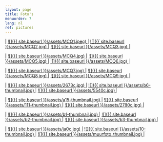 ```yaml
---
layout: page
title: Foto's
menuorder: 7
lang: nl
ref: pictures
---
```

| <a href="/assets/CQ1.jpeg">![]({{ site.baseurl }}/assets/MCQ1.jpeg) </a>  | <a href="/assets/CQ2.jpeg"> ![]({{ site.baseurl }}/assets/MCQ2.jpg) </a> | <a href="/assets/CQ3.jpeg"> ![]({{ site.baseurl }}/assets/MCQ3.jpg) </a> |

| <a href="/assets/CQ4.jpeg">![]({{ site.baseurl }}/assets/MCQ4.jpg) </a>  | <a href="/assets/CQ5.jpeg"> ![]({{ site.baseurl }}/assets/MCQ5.jpg) </a> | <a href="/assets/CQ6.jpeg"> ![]({{ site.baseurl }}/assets/MCQ6.jpg) </a> |

| <a href="/assets/CQ7.jpeg">![]({{ site.baseurl }}/assets/MCQ7.jpg) </a>  | <a href="/assets/CQ8.jpeg"> ![]({{ site.baseurl }}/assets/MCQ8.jpg) </a> | <a href="/assets/CQ9.jpeg"> ![]({{ site.baseurl }}/assets/MCQ9.jpg) </a> |

| <a href="/assets/2673.jpg"> ![]({{ site.baseurl }}/assets/2673c.jpg) </a> | <a href="/assets/b6.jpeg">![]({{ site.baseurl }}/assets/b6-thumbnail.jpg) </a> | <a href="/assets/5540.jpeg"> ![]({{ site.baseurl }}/assets/5540c.jpg) </a> |

| <a href="/assets/a15.jpg">  ![]({{ site.baseurl }}/assets/a15-thumbnail.jpg) </a> | <a href="/assets/111.jpg">  ![]({{ site.baseurl }}/assets/111-thumbnail.jpg) </a> | <a href="/assets/2.jpg">  ![]({{ site.baseurl }}/assets/2780c.jpg) </a>  |

| <a href="/assets/b1.jpg">  ![]({{ site.baseurl }}/assets/b1-thumbnail.jpg) </a> | <a href="/assets/b2.jpg">  ![]({{ site.baseurl }}/assets/b2-thumbnail.jpg) </a> | <a href="/assets/b3.jpg">![]({{ site.baseurl }}/assets/b3-thumbnail.jpg) </a> |

| <a href="/assets/ja0.jpg">  ![]({{ site.baseurl }}/assets/ja0c.jpg) </a> | <a href="/assets/10.jpg">  ![]({{ site.baseurl }}/assets/10-thumbnail.jpg) </a> | <a href="/assets/muurfoto.jpg">![]({{ site.baseurl }}/assets/muurfoto_thumbnail.jpg) </a> |





